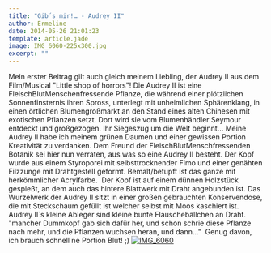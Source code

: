 ```yaml
---
title: "Gib´s mir!… - Audrey II"
author: Ermeline
date: 2014-05-26 21:01:23
template: article.jade
image: IMG_6060-225x300.jpg
excerpt: ""
---
```


Mein erster Beitrag gilt auch gleich meinem Liebling, der Audrey II aus
dem Film/Musical "Little shop of horrors"! Die Audrey II ist eine
FleischBlutMenschenfressende Pflanze, die während einer plötzlichen
Sonnenfinsternis ihren Spross, unterlegt mit unheimlichen Sphärenklang,
in einen örtlichen Blumengroßmarkt an den Stand eines alten Chinesen mit
exotischen Pflanzen setzt. Dort wird sie vom Blumenhändler Seymour
entdeckt und großgezogen. Ihr Siegeszug um die Welt beginnt… Meine
Audrey II habe ich meinem grünen Daumen und einer gewissen Portion
Kreativität zu verdanken. Dem Freund der FleischBlutMenschfressenden
Botanik sei hier nun verraten, aus was so eine Audrey II besteht. Der
Kopf wurde aus einem Styroporei mit selbsttrocknender Fimo und einer
genähten Filzzunge mit Drahtgestell geformt. Bemalt/betupft ist das
ganze mit herkömmlicher Acrylfarbe.  Der Kopf ist auf einem dünnen
Holzstück gespießt, an dem auch das hintere Blattwerk mit Draht
angebunden ist. Das Wurzelwerk der Audrey II sitzt in einer großen
gebrauchten Konservendose, die mit Steckschaum gefüllt ist welcher
selbst mit Moos kaschiert ist. Audrey II\`s kleine Ableger sind kleine
bunte Flauschebällchen an Draht. "mancher Dummkopf gab sich dafür her,
und schon schrie diese Pflanze nach mehr, und die Pflanzen
wuchsen heran, und dann…"  Genug davon, ich brauch schnell ne Portion
Blut! ;) [![IMG\_6060](IMG_6060-225x300.jpg)](IMG_6060.jpg)
